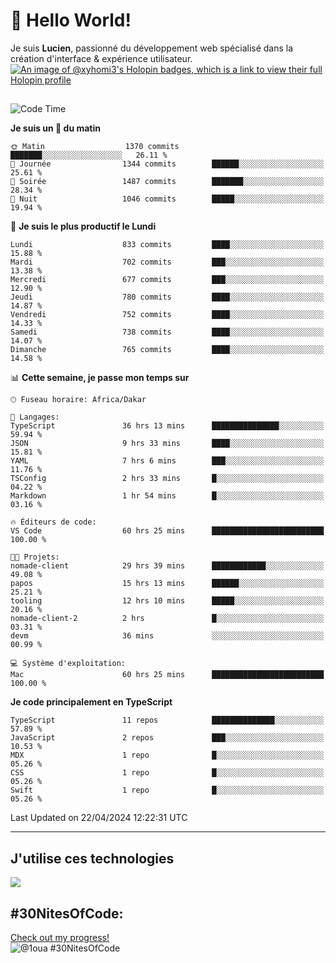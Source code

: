 # 👋 Hello World!

Je suis **Lucien**, passionné du développement web spécialisé dans la création d'interface & expérience utilisateur.
[![An image of @xyhomi3's Holopin badges, which is a link to view their full Holopin profile](https://holopin.me/xyhomi3)](https://holopin.io/@xyhomi3)

##

<!--START_SECTION:waka-->
![Code Time](http://img.shields.io/badge/Code%20Time-1%2C014%20hrs%202%20mins-blue)

**Je suis un 🐤 du matin** 

```text
🌞 Matin                  1370 commits        ███████░░░░░░░░░░░░░░░░░░   26.11 % 
🌆 Journée                1344 commits        ██████░░░░░░░░░░░░░░░░░░░   25.61 % 
🌃 Soirée                 1487 commits        ███████░░░░░░░░░░░░░░░░░░   28.34 % 
🌙 Nuit                   1046 commits        █████░░░░░░░░░░░░░░░░░░░░   19.94 % 
```
📅 **Je suis le plus productif le Lundi** 

```text
Lundi                    833 commits         ████░░░░░░░░░░░░░░░░░░░░░   15.88 % 
Mardi                    702 commits         ███░░░░░░░░░░░░░░░░░░░░░░   13.38 % 
Mercredi                 677 commits         ███░░░░░░░░░░░░░░░░░░░░░░   12.90 % 
Jeudi                    780 commits         ████░░░░░░░░░░░░░░░░░░░░░   14.87 % 
Vendredi                 752 commits         ████░░░░░░░░░░░░░░░░░░░░░   14.33 % 
Samedi                   738 commits         ████░░░░░░░░░░░░░░░░░░░░░   14.07 % 
Dimanche                 765 commits         ████░░░░░░░░░░░░░░░░░░░░░   14.58 % 
```


📊 **Cette semaine, je passe mon temps sur** 

```text
🕑︎ Fuseau horaire: Africa/Dakar

💬 Langages: 
TypeScript               36 hrs 13 mins      ███████████████░░░░░░░░░░   59.94 % 
JSON                     9 hrs 33 mins       ████░░░░░░░░░░░░░░░░░░░░░   15.81 % 
YAML                     7 hrs 6 mins        ███░░░░░░░░░░░░░░░░░░░░░░   11.76 % 
TSConfig                 2 hrs 33 mins       █░░░░░░░░░░░░░░░░░░░░░░░░   04.22 % 
Markdown                 1 hr 54 mins        █░░░░░░░░░░░░░░░░░░░░░░░░   03.16 % 

🔥 Éditeurs de code: 
VS Code                  60 hrs 25 mins      █████████████████████████   100.00 % 

🐱‍💻 Projets: 
nomade-client            29 hrs 39 mins      ████████████░░░░░░░░░░░░░   49.08 % 
papos                    15 hrs 13 mins      ██████░░░░░░░░░░░░░░░░░░░   25.21 % 
tooling                  12 hrs 10 mins      █████░░░░░░░░░░░░░░░░░░░░   20.16 % 
nomade-client-2          2 hrs               █░░░░░░░░░░░░░░░░░░░░░░░░   03.31 % 
devm                     36 mins             ░░░░░░░░░░░░░░░░░░░░░░░░░   00.99 % 

💻 Système d'exploitation: 
Mac                      60 hrs 25 mins      █████████████████████████   100.00 % 
```

**Je code principalement en TypeScript** 

```text
TypeScript               11 repos            ██████████████░░░░░░░░░░░   57.89 % 
JavaScript               2 repos             ███░░░░░░░░░░░░░░░░░░░░░░   10.53 % 
MDX                      1 repo              █░░░░░░░░░░░░░░░░░░░░░░░░   05.26 % 
CSS                      1 repo              █░░░░░░░░░░░░░░░░░░░░░░░░   05.26 % 
Swift                    1 repo              █░░░░░░░░░░░░░░░░░░░░░░░░   05.26 % 
```




 Last Updated on 22/04/2024 12:22:31 UTC
<!--END_SECTION:waka-->
---

## J'utilise ces technologies

<p align="left">
  <a href="https://skillicons.dev">
    <img src="https://skillicons.dev/icons?i=ts,js,md,scss,tailwind,react,redux,docker,express,astro,vite,nextjs,vercel,figma,ableton" />
  </a>
</p>

## #30NitesOfCode:
  [Check out my progress!](https://www.codedex.io/@1oua/30-nites-of-code)  
  ![@1oua #30NitesOfCode](https://www.codedex.io/api/petStatus?user=1oua)
